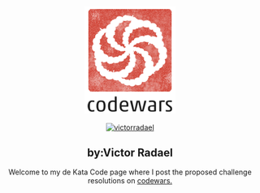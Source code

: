 <div align="center">

![codewars logo](./assets/logo.png)

<a href="https://www.codewars.com/users/victorradael" target="blank"><img align="center" src="https://www.codewars.com/users/victorradael/badges/large" alt="victorradael"  /></a>

## by:Victor Radael

Welcome to my de Kata Code page
where I post the proposed challenge
resolutions on [codewars.](https://www.codewars.com/)

</div>
